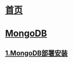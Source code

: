 # [首页](/docs/index/index.md)
# [MongoDB](/docs/mongodb/mongodb.md)
  ## [1.MongoDB部署安装](/docs/mongodb/mongodb.md?id=_2docker-compose安装) <!--注意这里是相对路径-->
